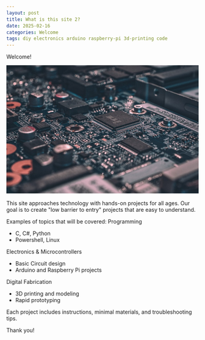 ```yaml
---
layout: post
title: What is this site 2?
date: 2025-02-16
categories: Welcome
tags: diy electronics arduino raspberry-pi 3d-printing code
---
```


Welcome!

![](../images/mobo.jpg)

This site approaches technology with hands-on projects for all ages.
Our goal is to create "low barrier to entry" projects that are easy to understand.

Examples of topics that will be covered:
Programming
- C, C#, Python
- Powershell, Linux

Electronics & Microcontrollers
- Basic Circuit design
- Arduino and Raspberry Pi projects

Digital Fabrication
- 3D printing and modeling
- Rapid prototyping

Each project includes instructions, minimal materials, and troubleshooting tips.

Thank you!
